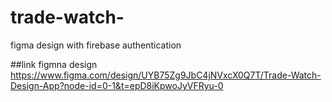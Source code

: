 # trade-watch-
figma design with firebase authentication

##link figmna design
https://www.figma.com/design/UYB75Zg9JbC4jNVxcX0Q7T/Trade-Watch-Design-App?node-id=0-1&t=epD8iKpwoJyVFRyu-0
